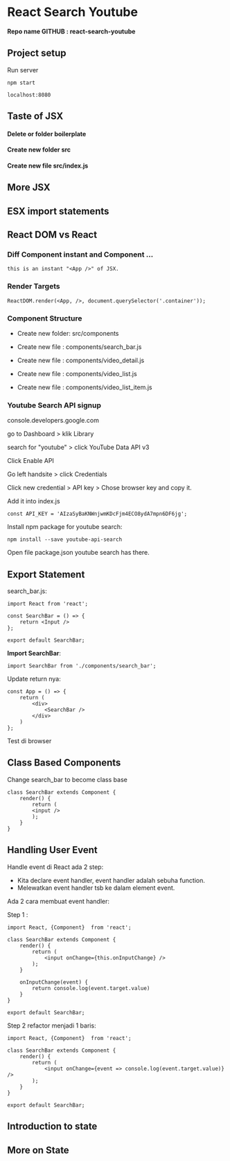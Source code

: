 # React Search Youtube


**Repo name GITHUB : react-search-youtube**


## Project setup

Run server

    npm start

    localhost:8080

## Taste of JSX

#### Delete or folder boilerplate

#### Create new folder src

#### Create new file src/index.js

## More JSX

## ESX import statements

## React DOM vs React

### Diff Component instant and Component ...

    this is an instant "<App />" of JSX.

### Render Targets

    ReactDOM.render(<App, />, document.querySelector('.container'));

### Component Structure

* Create new folder: src/components

* Create new file : components/search_bar.js

* Create new file : components/video_detail.js    

* Create new file : components/video_list.js    

* Create new file : components/video_list_item.js

### Youtube Search API signup

console.developers.google.com

go to Dashboard > klik Library

search for "youtube" > click YouTube Data API v3

Click Enable API

Go left handsite > click Credentials

Click new credential > API key > Chose browser key and copy it.

Add it into index.js

    const API_KEY = 'AIzaSyBaKNWnjwmKDcFjm4ECO8ydA7mpn6DF6jg';

Install npm package for youtube search:

    npm install --save youtube-api-search    

Open file package.json youtube search has there.

## Export Statement

search_bar.js:

    import React from 'react';

    const SearchBar = () => {
        return <Input />
    };

    export default SearchBar;

**Import SearchBar**:

    import SearchBar from './components/search_bar';

Update return nya:

    const App = () => {
        return (
            <div>
                <SearchBar />
            </div>
        )
    };

Test di browser        

## Class Based Components

Change search_bar to become class base 

    class SearchBar extends Component {
        render() {
            return (
            <input />
            );
        }
    }

## Handling User Event

Handle event di React ada 2 step:

* Kita declare event handler, event handler adalah sebuha function.
* Melewatkan event handler tsb ke dalam element event.

Ada 2 cara membuat event handler:

Step 1 :

    import React, {Component}  from 'react';

    class SearchBar extends Component {
        render() {
            return (
                <input onChange={this.onInputChange} />
            );
        }

        onInputChange(event) {
            return console.log(event.target.value)
        }
    }

    export default SearchBar;

Step 2 refactor menjadi 1 baris:

    import React, {Component}  from 'react';

    class SearchBar extends Component {
        render() {
            return (
                <input onChange={event => console.log(event.target.value)} />
            );
        }
    }

    export default SearchBar;         

## Introduction to state

## More on State       


